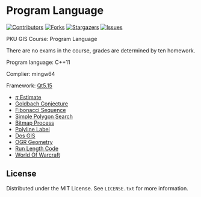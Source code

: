 # Program Language

<!-- PROJECT SHIELDS -->
[![Contributors][contributors-shield]][contributors-url]
[![Forks][forks-shield]][forks-url]
[![Stargazers][stars-shield]][stars-url]
[![Issues][issues-shield]][issues-url]

<!-- ABOUT THE PROJECT -->

PKU GIS Course: Program Language

There are no exams in the course, grades are determined by ten homework.

Program language: C++11

Complier: mingw64

Framework: [Qt5.15](https://doc.qt.io/qt-5.15/)


* [$\pi$ Estimate](./lab01)
* [Goldbach Conjecture](./lab02)
* [Fibonacci Sequence](./lab03)
* [Simple Polygon Search](./lab04)
* [Bitmap Process](./lab05)
* [Polyline Label](./lab06) 
* [Dos GIS](./lab07)
* [OGR Geometry](./lab08)
* [Run Length Code](./lab09)
* [World Of Warcraft](./lab10)


<!-- LICENSE -->
## License

Distributed under the MIT License. See `LICENSE.txt` for more information.



<!-- MARKDOWN LINKS & IMAGES -->
[contributors-shield]: https://img.shields.io/github/contributors/watercore1/Program-Language.svg?style=flat-square
[contributors-url]: https://github.com/watercore1/Program-Language/graphs/contributors
[forks-shield]: https://img.shields.io/github/forks/watercore1/Program-Language.svg?style=flat-square
[forks-url]: https://github.com/watercore1/Program-Language/network/members
[stars-shield]: https://img.shields.io/github/stars/watercore1/Program-Language.svg?style=flat-square
[stars-url]: https://github.com/watercore1/Program-Language/stargazers
[issues-shield]: https://img.shields.io/github/issues/watercore1/Program-Language.svg?style=flat-square
[issues-url]: https://img.shields.io/github/issues/watercore1/Program-Language.svg
[license-shield]: https://img.shields.io/github/license/watercore1/Program-Language.svg?style=flat-square
